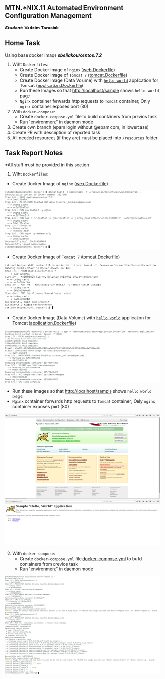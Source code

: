 MTN.*NIX.11 Automated Environment Configuration Management
---

***Student***: __Vadzim Tarasiuk__

Home Task
---

Using base docker image ***sbeliakou/centos:7.2***

1. Wiht ```Dockerfiles```:
    - Create Docker Image of ```nginx``` ([web.Dockerfile](/web.Dockerfile))
    - Create Docker Image of ```Tomcat 7``` ([tomcat.Dockerfile](/tomcat.Dockerfile))
    - Create Docker Image (Data Volume) with [```hello world```](https://tomcat.apache.org/tomcat-7.0-doc/appdev/sample/sample.war) application for Tomcat ([application.Dockerfile](application.Dockerfile))
    - Run these Images so that [http://localhost/sample](http://localhost/sample) shows ```hello world``` page
    - ```Nginx``` container forwards http requests to ```Tomcat``` container; Only ```nginx``` container exposes port (80)
2. With ```docker-compose```:
    - Create ```docker-compose.yml``` file to build containers from previos task
    - Run "environment" in daemon mode
3. Create own branch (epam login without @epam.com, in lowercase)
4. Create PR with description of reported task
6. All needed resources (if they are) must be placed into ```/resources``` folder

Task Report Notes
---
*All stuff must be provided in this section
1. Wiht ```Dockerfiles```:

 * Create Docker Image of ```nginx``` ([web.Dockerfile](resources/web/web.Dockerfile))
<img src="resources/img/1-3.png">

 * Create Docker Image of ```Tomcat 7``` ([tomcat.Dockerfile](resources/tomcat/tomcat.Dockerfile))
<img src="resources/img/1-2.png">

 * Create Docker Image (Data Volume) with [```hello world```](https://tomcat.apache.org/tomcat-7.0-doc/appdev/sample/sample.war) application for Tomcat ([application.Dockerfile](resources/datavolume/application.Dockerfile))
<img src="resources/img/1-6.png">

* Run these Images so that [http://localhost/sample](http://localhost/sample) shows ```hello world``` page
* ```Nginx``` container forwards http requests to ```Tomcat``` container; Only ```nginx``` container exposes port (80)
<img src="resources/img/1-1.png">
<img src="resources/img/1-7.png">

2. With ```docker-compose```:
   - Create ```docker-compose.yml``` file [docker-compose.yml](resources/docker-compose.yml) to build containers from previos task
   - Run "environment" in daemon mode

<img src="resources/img/2-1.png">
<img src="resources/img/2-2.png">
